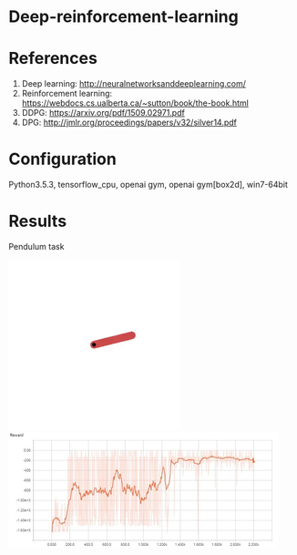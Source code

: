 # Deep-reinforcement-learning
# References
1. Deep learning: http://neuralnetworksanddeeplearning.com/
2. Reinforcement learning: https://webdocs.cs.ualberta.ca/~sutton/book/the-book.html
3. DDPG: https://arxiv.org/pdf/1509.02971.pdf
4. DPG: http://jmlr.org/proceedings/papers/v32/silver14.pdf

# Configuration
Python3.5.3, tensorflow_cpu, openai gym, openai gym[box2d], win7-64bit
# Results
Pendulum task

![image](https://raw.githubusercontent.com/hoopwoop/Deep-reinforcement-learning/ddpg1/screenshots/episode_2000.gif)
![image](https://raw.githubusercontent.com/hoopwoop/Deep-reinforcement-learning/ddpg1/screenshots/result_rewards.JPG)
